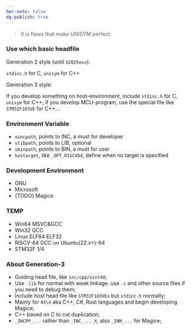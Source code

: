 ```yaml
---
her-note: false
dg-publish: true
---
```


> It is flaws that make UNISYM perfect.

### Use which basic headfile

Generation 2 style (until `U2025xxx`):

`stdinc.h` for C, `unisym` for C++

Generation 3 style:

If you develop something on host-environment, include `stdinc.h` for C, `unisym` for C++;
if you develop MCU-program, use the special file like `STM32F103VE` for C++...

### Environment Variable

- `uincpath`, points to INC, a must for developer
- `ulibpath`, points to LIB, optional
- `ubinpath`, points to BIN, a must for user
- `hostarget`, like `_OPT_RISCV64`, define when no target is specified

### Development Environment

- GNU
- Microsoft
- {TODO} Magice

### TEMP

- Win64 MSVC&GCC
- Win32 GCC
- Linux ELF64 ELF32
- RISCV-64 GCC on Ubuntu(22.x+)-64
- STM32F 1/4


### About Generation-3

- Guiding head file, like `inc/cpp/uint48`;
- Use `.lib` for normal with weak linkage. use `.c` and other source files if you need to debug them;
- Include host head file like `STM32F103VEx` but `stdinc.h` normally;
- Mainly for `4X\4` aka C++, C#, Rust languages and begin developing Magice;
- C++ based on C to cut duplication;
- `_INCPP_...` rather than `_INC_..._X`, also `_INM_...` for Magice;
